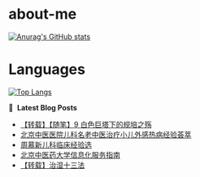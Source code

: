 # about-me
[![Anurag's GitHub stats](https://github-readme-stats.vercel.app/api?username=whitewatercn)](https://github.com/anuraghazra/github-readme-stats)

# Languages
[![Top Langs](https://github-readme-stats.vercel.app/api/top-langs/?username=whitewatercn)](https://github.com/anuraghazra/github-readme-stats)

📕 &nbsp;**Latest Blog Posts**
<!-- BLOG-POST-LIST:START -->
- [【转载】【随笔】9 白色巨塔下的规培之殇](https://forum.beginner.center/t/topic/1385/1)
- [北京中医医院儿科名老中医治疗小儿外感热病经验荟萃](https://forum.beginner.center/t/topic/1382/1)
- [周慕新儿科临床经验选](https://forum.beginner.center/t/topic/1381/1)
- [北京中医药大学信息化服务指南](https://forum.beginner.center/t/topic/1380/1)
- [【转载】治湿十三法](https://forum.beginner.center/t/topic/1379/1)
<!-- BLOG-POST-LIST:END -->
